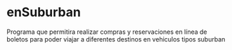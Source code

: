 # enSuburban
Programa que permitira realizar compras y reservaciones en línea de boletos para poder viajar a diferentes destinos en vehiculos tipos suburban
